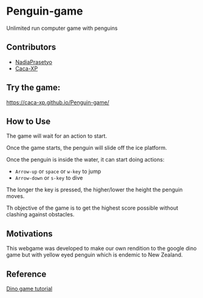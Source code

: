 # Penguin-game

Unlimited run computer game with penguins

## Contributors
- [NadiaPrasetyo](https://github.com/NadiaPrasetyo)
- [Caca-XP](https://github.com/Caca-XP)

## Try the game:

https://caca-xp.github.io/Penguin-game/

## How to Use
The game will wait for an action to start.

Once the game starts, the penguin will slide off the ice platform.

Once the penguin is inside the water, it can start doing actions:

- `Arrow-up` or `space` or `w-key` to jump
- `Arrow-down` or `s-key` to dive

The longer the key is pressed, the higher/lower the height the penguin moves.

Th objective of the game is to get the highest score possible without clashing against obstacles.

## Motivations
This webgame was developed to make our own rendition to the google dino game but with yellow eyed penguin which is endemic to New Zealand.


## Reference

[Dino game tutorial](https://www.youtube.com/watch?v=ooru4pyEv1I)
